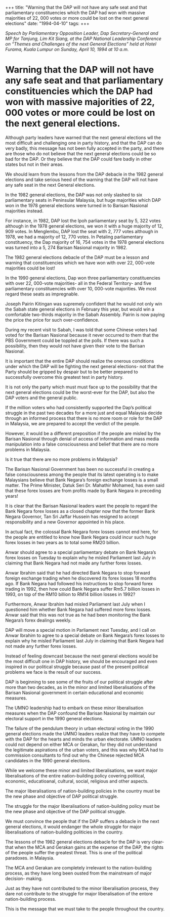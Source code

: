 +++ 
title: "Warning that the DAP will not have any safe seat and that parliamentary constituencies which the DAP had won with massive majorities of 22, 000 votes or more could be lost on the next general elections"
date: "1994-04-10"
tags:
+++

_Speech by Parliamentary Opposition Leader, Dap Secretary-General and MP for Tanjung, Lim Kit Siang, at the DAP National Leadership Conference on “Themes and Challenges of the next General Elections” held at Hotel Furama, Kuala Lumpur on Sunday, April 10, 1994 at 10 a.m._

# Warning that the DAP will not have any safe seat and that parliamentary constituencies which the DAP had won with massive majorities of 22, 000 votes or more could be lost on the next general elections. 

Although party leaders have warned that the next general elections wll the most difficult and challenging one in party history, and that the DAP can do very badly, this message has not been fully accepted in the party, and there are those who do not believe that the next general elections could be so bad for the DAP. Or they believe that the DAP could fare badly in other states but not in their areas. </u>

We should learn from the lessons from the DAP debacle in the 1982 general elections and take serious heed of the warning that the DAP will not have any safe seat in the next General elections. 

In the 1982 general elections, the DAP was not only slashed to six parliamentary seats in Peninsular Malaysia, but huge majorities which DAP won in the 1978 general elections were turned in to Barisan Nasional majorities instead. 

For instance, in 1982, DAP lost the Ipoh parliamentary seat by 5, 322 votes although in the 1978 general elections, we won it with a huge majority of 12, 909 votes. In Menglembu, DAP lost the seat with 2, 777 votes although in 1978, we had a majority of 12, 770 votes. In Petaling parliamentary constituency, the Dap majority of 16, 754 votes in the 1978 general elections was turned into a 5, 274 Barisan Nasional majority in 1982. 

The 1982 general elections debacle of the DAP must be a lesson and warning that constituencies which we have won with over 22, 000-vote majorities could be lost!

In the 1990 general elections, Dap won three parliamentary constituencies with over 22, 000-vote majorities- all in the Federal Territory- and five parliamentary constituencies with over 10, 000-vote majorities. We most regard these seats as impregnable. 

Joseph Pairin Kitingan was supremely confident that he would not only win the Sabah state general elections in February this year, but would win a comfortable two-thirds majority in the Sabah Assembly. Pairin is now paying the price the price for such over-confidence. 

During my recent visit to Sabah, I was told that some Chinese voters had voted for the Barisan Nasional because it never occurred to them that the PBS Government could be toppled at the polls. If there was such a possibility, then they would not have given their vote to the Barisan Nasional. 

It is important that the entire DAP should realize the onerous conditions under which the DAP will be fighting the next general elections- not that the Party should be gripped by despair but to be better prepared to successfully overcome this greatest test in party history. 

It is not only the party which must must face up to the possibility that the next general elections could be the worst-ever for the DAP, but also the DAP voters and the general public. 

If the million voters who had consistently supported the Dap’s political struggle in the past two decades for a more just and equal Malaysia decide through an informed process that there is no more room or role for the DAP in Malaysia, we are prepared to accept the verdict of the people. 

However, it would be a different preposition if the people are misled by the Barisan Nasional through denial of access of information and mass media manipulation into a false consciousness and belief that there are no more problems in Malaysia. 

Is it true that there are no more problems in Malaysia?

The Barisan Nasional Government has been no successful in creating a false consciousness among the people that its latest operating is to make Malaysians believe that Bank Negara’s foreign exchange losses is a small matter. The Prime Minister, Datuk Seri Dr. Mahathir Mohamed, has even said that these forex losses are from profits made by Bank Negara in preceding years!

It is clear that the Barisan Nasional leaders want the people to regard the Bank Negara forex losses as a closed chapter now that the former Bank Negara Governor, Tan Sri Jaffar Hussein has resigned to accept responsibility and a new Governor appointed in his place. 

In actual fact, the colossal Bank Negara forex losses cannot end here, for the people are entitled to know how Bank Negara could incur such huge forex losses in two years as to total some RM20 billion. 

Anwar should agree to a special parliamentary debate on Bank Negara’s forex losses on Tuesday to explain why he misled Parliament last July in claiming that Bank Negara had not made any further forex losses. 

Anwar Ibrahim said that he had directed Bank Negara to stop forward foreign exchange trading when he discovered its forex losses 18 months ago. If Bank Negara had followed his instructions to stop forward forex trading in 1992, then how could Bank Negara suffer Rm5.7 billion losses in 1993, on top of the RM10 billion to RM14 billion losses in 1992?

Furthermore, Anwar Ibrahim had misled Parliament last July when I questioned him whether Bank Negara had suffered more forex losses. Anwar said that this was not true as he had been monitoring the Bank Negara’s forex dealings weekly. 

DAP will move a special motion in Parliament next Tuesday, and I call on Anwar Ibrahim to agree to a special debate on Bank Negara’s forex losses to explain why he misled Parliament last July in claiming that Bank Negara had not made any further forex losses. 

Instead of feeling downcast because the next general elections would be the most difficult one in DAP history, we should be encouraged and even inspired in our political struggle because past of the present political problems we face is the result of our success. 

DAP is beginning to see some of the fruits of our political struggle after more than two decades, as in the minor and limited liberalisations of the Barisan Nasional government in certain educational and economic measures. 

The UMNO leadership had to embark on these minor liberalisation measures when the DAP confound the Barisan Nasional by maintain our electoral support in the 1990 general elections. 

The failure of the pendulum theory in urban electoral voting in the 1990 general elections made the UMNO leaders realize that they have to compete with the DAP for the hearts and minds the urban electorate. UMNO leaders could not depend on either MCA or Gerakan, for they did not understand the legitimate aspirations of the urban voters, and this was why MCA had to commission consultants to find out why the Chinese rejected MCA candidates in the 1990 general elections. 

While we welcome these minor and limited liberalisations, we want major liberalisations of the entire nation-building policy covering political, economic, educatioanal, cultural, social, religious and other aspects.   

The major liberalisations of nation-building policies in the country must be the new phase and objective of DAP political struggle. 

The struggle for the major liberalisations of nation-building policy must be the new phase and objective of the DAP political struggle. 

We must convince the people that if the DAP suffers a debacle in the next general elections, it would endanger the whole struggle for major liberalisations of nation-building politicies in the country. 

The lessons of the 1982 general elections debacle for the DAP is very clear- that when the MCA and Gerakan gains at the expense of the DAP, the rights of the people suffer the greatest threat. This is one of the political paradoxes. in Malaysia. 

The MCA and Gerakan are completely irrelevant to the nation-building process, as they have long been ousted from the mainstream of major decision- making. 

Just as they have not contributed to the minor liberalisation process, they dare not contribute to the struggle for major liberalisation of the entore nation-building process. 

This is the message that we must take to the people throughout the country. 

 
